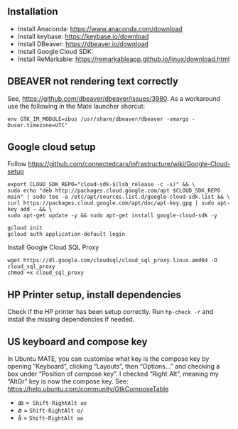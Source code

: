 
## Installation

* Install Anaconda: https://www.anaconda.com/download
* Install keybase: https://keybase.io/download
* Install DBeaver: https://dbeaver.io/download
* Install Google Cloud SDK:
* Install ReMarkable: https://remarkableapp.github.io/linux/download.html

## DBEAVER not rendering text correctly
See, https://github.com/dbeaver/dbeaver/issues/3980. As a workaround use the following in the Mate launcher shorcut:
```
env GTK_IM_MODULE=ibus /usr/share/dbeaver/dbeaver -vmargs -Duser.timezone=UTC"
```

## Google cloud setup
Follow https://github.com/connectedcars/infrastructure/wiki/Google-Cloud-setup
```
export CLOUD_SDK_REPO="cloud-sdk-$(lsb_release -c -s)" && \
sudo echo "deb http://packages.cloud.google.com/apt $CLOUD_SDK_REPO main" | sudo tee -a /etc/apt/sources.list.d/google-cloud-sdk.list && \
curl https://packages.cloud.google.com/apt/doc/apt-key.gpg | sudo apt-key add - && \
sudo apt-get update -y && sudo apt-get install google-cloud-sdk -y
```
```
gcloud init
gcloud auth application-default login
```

Install Google Cloud SQL Proxy
```
wget https://dl.google.com/cloudsql/cloud_sql_proxy.linux.amd64 -O cloud_sql_proxy
chmod +x cloud_sql_proxy
```

## HP Printer setup, install dependencies
Check if the HP printer has been setup correctly. Run `hp-check -r` and install the missing dependencies if needed. 

## US keyboard and compose key
In Ubuntu MATE, you can customise what key is the compose key by opening “Keyboard”, clicking “Layouts”, then “Options…”
and checking a box under “Position of compose key”. I checked “Right Alt”, meaning my “AltGr” key is now the compose
key. See:  https://help.ubuntu.com/community/GtkComposeTable

*  æ =` Shift-RightAlt ae`
*  ø = `Shift-RightAlt o/`
*  å = `Shift-RightAlt aa`

